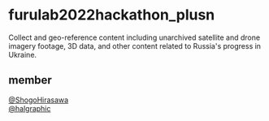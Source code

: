 # furulab2022hackathon_plusn
Collect and geo-reference content including unarchived satellite and drone imagery footage, 3D data, and other content related to Russia's progress in Ukraine.

## member
[@ShogoHirasawa](https://github.com/ShogoHirasawa)  
[@halgraphic](https://github.com/halgraphic)
